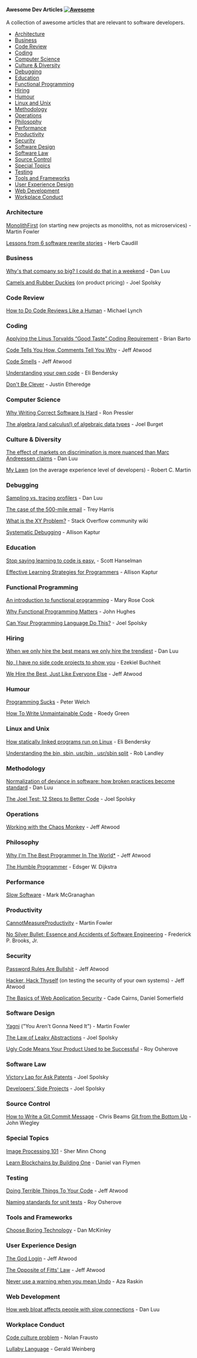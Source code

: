 #### Awesome Dev Articles [![Awesome](https://awesome.re/badge.svg)](https://awesome.re)

A collection of awesome articles that are relevant to software developers.

- [Architecture](#architecture)
- [Business](#business)
- [Code Review](#code-review)
- [Coding](#coding)
- [Computer Science](#computer-science)
- [Culture & Diversity](#culture--diversity)
- [Debugging](#debugging)
- [Education](#education)
- [Functional Programming](#functional-programming)
- [Hiring](#hiring)
- [Humour](#humour)
- [Linux and Unix](#linux-and-unix)
- [Methodology](#methodology)
- [Operations](#operations)
- [Philosophy](#philosophy)
- [Performance](#performance)
- [Productivity](#productivity)
- [Security](#security)
- [Software Design](#software-design)
- [Software Law](#software-law)
- [Source Control](#source-control)
- [Special Topics](#special-topics)
- [Testing](#testing)
- [Tools and Frameworks](#tools-and-frameworks)
- [User Experience Design](#user-experience-design)
- [Web Development](#web-development)
- [Workplace Conduct](#workplace-conduct)

### Architecture

[MonolithFirst](https://martinfowler.com/bliki/MonolithFirst.html) (on starting new projects as monoliths, not as microservices) - Martin Fowler

[Lessons from 6 software rewrite stories](https://medium.com/@herbcaudill/lessons-from-6-software-rewrite-stories-635e4c8f7c22) - Herb Caudill

### Business

[Why's that company so big? I could do that in a weekend](https://danluu.com/sounds-easy/) - Dan Luu

[Camels and Rubber Duckies](https://www.joelonsoftware.com/2004/12/15/camels-and-rubber-duckies/) (on product pricing) - Joel Spolsky

### Code Review

[How to Do Code Reviews Like a Human](https://mtlynch.io/human-code-reviews-1/) - Michael Lynch

### Coding

[Applying the Linus Torvalds “Good Taste” Coding Requirement](https://medium.com/@bartobri/applying-the-linus-tarvolds-good-taste-coding-requirement-99749f37684a) - Brian Barto

[Code Tells You How, Comments Tell You Why](https://blog.codinghorror.com/code-tells-you-how-comments-tell-you-why/) - Jeff Atwood

[Code Smells](https://blog.codinghorror.com/code-smells/) - Jeff Atwood

[Understanding your own code](https://eli.thegreenplace.net/2013/01/05/understanding-your-own-code/) - Eli Bendersky

[Don't Be Clever](https://www.simplethread.com/Dont-be-clever/) - Justin Etheredge

### Computer Science

[Why Writing Correct Software Is Hard](https://pron.github.io/posts/correctness-and-complexity) - Ron Pressler

[The algebra (and calculus!) of algebraic data types](https://codewords.recurse.com/issues/three/algebra-and-calculus-of-algebraic-data-types/) - Joel Burget

### Culture & Diversity

[The effect of markets on discrimination is more nuanced than Marc Andreessen claims](https://danluu.com/tech-discrimination/) - Dan Luu

[My Lawn](http://blog.cleancoder.com/uncle-bob/2014/06/20/MyLawn.html) (on the average experience level of developers) - Robert C. Martin

### Debugging

[Sampling vs. tracing profilers](https://danluu.com/perf-tracing/) - Dan Luu

[The case of the 500-mile email](http://www.ibiblio.org/harris/500milemail.html) - Trey Harris

[What is the XY Problem?](https://meta.stackexchange.com/a/66378) - Stack Overflow community wiki

[Systematic Debugging](http://akaptur.com/blog/2013/07/24/systematic-debugging/) - Allison Kaptur

### Education

[Stop saying learning to code is easy.](http://www.hanselman.com/blog/StopSayingLearningToCodeIsEasy.aspx) - Scott Hanselman

[Effective Learning Strategies for Programmers](http://akaptur.com/blog/2015/10/10/effective-learning-strategies-for-programmers/) - Allison Kaptur

### Functional Programming

[An introduction to functional programming](https://codewords.recurse.com/issues/one/an-introduction-to-functional-programming) - Mary Rose Cook

[Why Functional Programming Matters](https://github.com/papers-we-love/papers-we-love/blob/master/paradigms/functional_programming/why-functional-programming-matters.pdf) - John Hughes

[Can Your Programming Language Do This?](https://www.joelonsoftware.com/2006/08/01/can-your-programming-language-do-this/) - Joel Spolsky

### Hiring

[When we only hire the best means we only hire the trendiest](https://danluu.com/programmer-moneyball/) - Dan Luu

[No, I have no side code projects to show you](https://www.linkedin.com/pulse/i-have-side-code-projects-show-you-ezekiel-buchheit) - Ezekiel Buchheit

[We Hire the Best, Just Like Everyone Else](https://blog.codinghorror.com/we-hire-the-best-just-like-everyone-else/) - Jeff Atwood

### Humour

[Programming Sucks](https://www.stilldrinking.org/programming-sucks) - Peter Welch

[How To Write Unmaintainable Code](https://web.archive.org/web/20171224114025id_/https://www.thc.org/root/phun/unmaintain.html) - Roedy Green

### Linux and Unix

[How statically linked programs run on Linux](https://eli.thegreenplace.net/2012/08/13/how-statically-linked-programs-run-on-linux/) - Eli Bendersky

[Understanding the bin, sbin, usr/bin , usr/sbin split](http://lists.busybox.net/pipermail/busybox/2010-December/074114.html) - Rob Landley

### Methodology

[Normalization of deviance in software: how broken practices become standard](https://danluu.com/wat/) - Dan Luu

[The Joel Test: 12 Steps to Better Code](https://www.joelonsoftware.com/2000/08/09/the-joel-test-12-steps-to-better-code/) - Joel Spolsky

### Operations

[Working with the Chaos Monkey](https://blog.codinghorror.com/working-with-the-chaos-monkey/) - Jeff Atwood

### Philosophy

[Why I'm The Best Programmer In The World*](https://blog.codinghorror.com/why-im-the-best-programmer-in-the-world/) - Jeff Atwood

[The Humble Programmer](http://www.cs.utexas.edu/users/EWD/transcriptions/EWD03xx/EWD340.html) - Edsger W. Dijkstra

### Performance

[Slow Software](https://www.inkandswitch.com/slow-software.html) - Mark McGranaghan

### Productivity

[CannotMeasureProductivity](https://martinfowler.com/bliki/CannotMeasureProductivity.html) - Martin Fowler

[No Silver Bullet: Essence and Accidents of Software Engineering](http://www.cs.nott.ac.uk/~pszcah/G51ISS/Documents/NoSilverBullet.html) - Frederick P. Brooks, Jr.

### Security

[Password Rules Are Bullshit](https://blog.codinghorror.com/password-rules-are-bullshit/) - Jeff Atwood

[Hacker, Hack Thyself](https://blog.codinghorror.com/hacker-hack-thyself/) (on testing the security of your own systems) - Jeff Atwood

[The Basics of Web Application Security](https://martinfowler.com/articles/web-security-basics.html) - Cade Cairns, Daniel Somerfield

### Software Design

[Yagni](https://martinfowler.com/bliki/Yagni.html) ("You Aren't Gonna Need It") - Martin Fowler

[The Law of Leaky Abstractions](https://www.joelonsoftware.com/2002/11/11/the-law-of-leaky-abstractions/) - Joel Spolsky

[Ugly Code Means Your Product Used to be Successful](http://osherove.com/blog/2013/6/4/ugly-code-means-your-product-used-to-be-successful.html) - Roy Osherove

### Software Law

[Victory Lap for Ask Patents](https://www.joelonsoftware.com/2013/07/22/victory-lap-for-ask-patents/) - Joel Spolsky

[Developers' Side Projects](https://www.joelonsoftware.com/2016/12/09/developers-side-projects/) - Joel Spolsky

### Source Control

[How to Write a Git Commit Message](https://chris.beams.io/posts/git-commit/) - Chris Beams
[Git from the Bottom Up](https://jwiegley.github.io/git-from-the-bottom-up/) - John Wiegley

### Special Topics

[Image Processing 101](https://codewords.recurse.com/issues/six/image-processing-101) - Sher Minn Chong

[Learn Blockchains by Building One](https://hackernoon.com/learn-blockchains-by-building-one-117428612f46) - Daniel van Flymen

### Testing

[Doing Terrible Things To Your Code](https://blog.codinghorror.com/doing-terrible-things-to-your-code/) - Jeff Atwood

[Naming standards for unit tests](http://osherove.com/blog/2005/4/3/naming-standards-for-unit-tests.html) - Roy Osherove

### Tools and Frameworks

[Choose Boring Technology](http://mcfunley.com/choose-boring-technology) - Dan McKinley

### User Experience Design

[The God Login](https://blog.codinghorror.com/the-god-login/) - Jeff Atwood

[The Opposite of Fitts' Law](https://blog.codinghorror.com/the-opposite-of-fitts-law/) - Jeff Atwood

[Never use a warning when you mean Undo](https://alistapart.com/article/neveruseawarning) - Aza Raskin

### Web Development

[How web bloat affects people with slow connections](https://danluu.com/web-bloat/) - Dan Luu

### Workplace Conduct

[Code culture problem](http://fraustollc.com/blog/shit_code/) - Nolan Frausto

[Lullaby Language](https://web.archive.org/web/20080820170238/http://www.ayeconference.com/Articles/LullabyLanguage.html) - Gerald Weinberg
